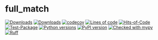 # full_match

[![Downloads](https://static.pepy.tech/badge/full_match/month)](https://pepy.tech/project/full_match)
[![Downloads](https://static.pepy.tech/badge/full_match)](https://pepy.tech/project/full_match)
[![codecov](https://codecov.io/gh/pomponchik/full_match/graph/badge.svg?token=a4c3RY9wo8)](https://codecov.io/gh/pomponchik/full_match)
[![Lines of code](https://sloc.xyz/github/pomponchik/full_match/?category=code)](https://github.com/boyter/scc/)
[![Hits-of-Code](https://hitsofcode.com/github/pomponchik/full_match?branch=main)](https://hitsofcode.com/github/pomponchik/full_match/view?branch=main)
[![Test-Package](https://github.com/pomponchik/full_match/actions/workflows/tests_and_coverage.yml/badge.svg)](https://github.com/pomponchik/full_match/actions/workflows/tests_and_coverage.yml)
[![Python versions](https://img.shields.io/pypi/pyversions/full_match.svg)](https://pypi.python.org/pypi/full_match)
[![PyPI version](https://badge.fury.io/py/full_match.svg)](https://badge.fury.io/py/full_match)
[![Checked with mypy](http://www.mypy-lang.org/static/mypy_badge.svg)](http://mypy-lang.org/)
[![Ruff](https://img.shields.io/endpoint?url=https://raw.githubusercontent.com/astral-sh/ruff/main/assets/badge/v2.json)](https://github.com/astral-sh/ruff)
